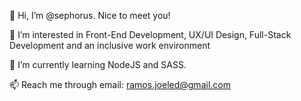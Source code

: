 👋 Hi, I’m @sephorus. Nice to meet you!

👀 I’m interested in Front-End Development, UX/UI Design, Full-Stack Development and an inclusive work environment

🌱 I’m currently learning NodeJS and SASS.

📫 Reach me through email: ramos.joeled@gmail.com
